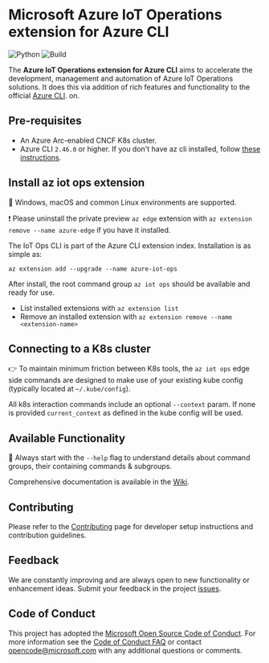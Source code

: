# Microsoft Azure IoT Operations extension for Azure CLI

![Python](https://img.shields.io/pypi/pyversions/azure-cli.svg?maxAge=2592000)
![Build](https://github.com/azure/azure-iot-ops-cli-extension/actions/workflows/release_workflow.yml/badge.svg)

The **Azure IoT Operations extension for Azure CLI** aims to accelerate the development, management and automation of Azure IoT Operations solutions. It does this via addition of rich features and functionality to the official [Azure CLI](https://docs.microsoft.com/en-us/cli/azure).
on.

## Pre-requisites

- An Azure Arc-enabled CNCF K8s cluster.
- Azure CLI `2.46.0` or higher. If you don't have az cli installed, follow [these instructions](https://learn.microsoft.com/en-us/cli/azure/install-azure-cli).

## Install az iot ops extension

🌟 Windows, macOS and common Linux environments are supported.

❗ Please uninstall the private preview `az edge` extension with `az extension remove --name azure-edge` if you have it installed.

The IoT Ops CLI is part of the Azure CLI extension index. Installation is as simple as:

```
az extension add --upgrade --name azure-iot-ops
```

After install, the root command group `az iot ops` should be available and ready for use.

- List installed extensions with `az extension list`
- Remove an installed extension with `az extension remove --name <extension-name>`

## Connecting to a K8s cluster

👉 To maintain minimum friction between K8s tools, the `az iot ops` edge side commands are designed to make use of your existing kube config (typically located at `~/.kube/config`).

All k8s interaction commands include an optional `--context` param. If none is provided `current_context` as defined in the kube config will be used.

## Available Functionality

🚀 Always start with the `--help` flag to understand details about command groups, their containing commands & subgroups.

Comprehensive documentation is available in the [Wiki](https://github.com/Azure/azure-iot-ops-cli-extension/wiki/Azure-IoT-Ops-Reference).

## Contributing

Please refer to the [Contributing](CONTRIBUTING.md) page for developer setup instructions and contribution guidelines.

## Feedback

We are constantly improving and are always open to new functionality or enhancement ideas. Submit your feedback in the project [issues](https://github.com/Azure/azure-iot-ops-cli-extension/issues).

## Code of Conduct

This project has adopted the [Microsoft Open Source Code of Conduct](https://opensource.microsoft.com/codeofconduct/).
For more information see the [Code of Conduct FAQ](https://opensource.microsoft.com/codeofconduct/faq/) or
contact [opencode@microsoft.com](mailto:opencode@microsoft.com) with any additional questions or comments.
